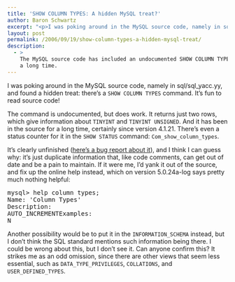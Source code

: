 ```yaml
---
title: 'SHOW COLUMN TYPES: A hidden MySQL treat?'
author: Baron Schwartz
excerpt: "<p>I was poking around in the MySQL source code, namely in sql/sql_yacc.yy, and found a hidden treat: there's a <code>SHOW COLUMN TYPES</code> command.  It's fun to read source code!</p>"
layout: post
permalink: /2006/09/19/show-column-types-a-hidden-mysql-treat/
description:
  - >
    The MySQL source code has included an undocumented SHOW COLUMN TYPES command for
    a long time.
---
```

I was poking around in the MySQL source code, namely in sql/sql_yacc.yy, and found a hidden treat: there&#8217;s a `SHOW COLUMN TYPES` command. It&#8217;s fun to read source code!

The command is undocumented, but does work. It returns just two rows, which give information about `TINYINT` and `TINYINT UNSIGNED`. And it has been in the source for a long time, certainly since version 4.1.21. There&#8217;s even a status counter for it in the `SHOW STATUS` command: `Com_show_column_types`.

It&#8217;s clearly unfinished ([here&#8217;s a bug report about it][1]), and I think I can guess why: it&#8217;s just duplicate information that, like code comments, can get out of date and be a pain to maintain. If it were me, I&#8217;d yank it out of the source, and fix up the online help instead, which on version 5.0.24a-log says pretty much nothing helpful:

<pre>mysql&gt; help column types;
Name: 'Column Types'
Description:
AUTO_INCREMENTExamples:
N</pre>

Another possibility would be to put it in the `INFORMATION_SCHEMA` instead, but I don&#8217;t think the SQL standard mentions such information being there. I could be wrong about this, but I don&#8217;t see it. Can anyone confirm this? It strikes me as an odd omission, since there are other views that seem less essential, such as `DATA_TYPE_PRIVILEGES`, `COLLATIONS`, and `USER_DEFINED_TYPES`.

 [1]: http://bugs.mysql.com/bug.php?id=5299